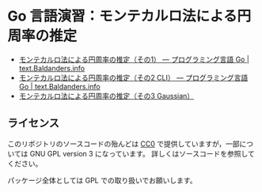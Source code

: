 # Go 言語演習：モンテカルロ法による円周率の推定

- [モンテカルロ法による円周率の推定（その1） — プログラミング言語 Go | text.Baldanders.info](http://text.baldanders.info/golang/estimate-of-pi/)
- [モンテカルロ法による円周率の推定（その2 CLI） — プログラミング言語 Go | text.Baldanders.info](http://text.baldanders.info/golang/estimate-of-pi-2-cli/)
- [モンテカルロ法による円周率の推定（その3 Gaussian）](http://text.baldanders.info/golang/estimate-of-pi-3-gaussian/) 

## ライセンス

このリポジトリのソースコードの殆んどは [CC0](http://creativecommons.org/publicdomain/zero/1.0/) で提供していますが，一部については GNU GPL version 3 になっています。
詳しくはソースコードを参照してください。

パッケージ全体としては GPL での取り扱いでお願いします。
